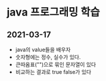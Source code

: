 # java 프로그래밍 학습

## 2021-03-17

* java의 value들을 배우자
* 숫자형에는 정수, 실수가 있다.
* 큰따옴표("")으로 묶인 문자열이 있다
* 비교하는 결과로 true false가 있다